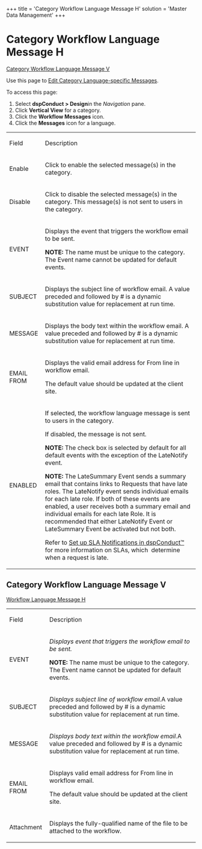 +++
title = 'Category Workflow Language Message H'
solution = 'Master Data Management'
+++

# Category Workflow Language Message H

[Category Workflow Language Message
V](#Category_Workflow_Language_Message_V)

<div class="use">

Use this page to [Edit Category Language-specific
Messages](../Config/Edit_Category_Language_specific_Messages).

</div>

To access this page:

1.  Select <span style="font-weight: bold;">dspConduct \>
    </span>**Design**<span>in</span> the *Navigation* pane.
2.  Click **Vertical View** for a category.
3.  Click the **Workflow Messages** icon.
4.  Click the <span style="font-weight: bold;">Messages</span> icon for
    a language.

<table>
<tbody>
<tr class="odd">
<td><p>Field</p></td>
<td><p>Description</p></td>
</tr>
<tr class="even">
<td><p>Enable</p></td>
<td><p>Click to enable the selected message(s) in the category.</p></td>
</tr>
<tr class="odd">
<td><p>Disable</p></td>
<td><p>Click to disable the selected message(s) in the category. This message(s) is not sent to users in the category.</p></td>
</tr>
<tr class="even">
<td><p>EVENT</p></td>
<td><p>Displays the event that triggers the workflow email to be sent.</p>
<p><strong>NOTE:</strong> The name must be unique to the category. The Event name cannot be updated for default events.</p></td>
</tr>
<tr class="odd">
<td><p>SUBJECT</p></td>
<td><p>Displays the subject line of workflow email. A value preceded and followed by # is a dynamic substitution value for replacement at run time.</p></td>
</tr>
<tr class="even">
<td><p>MESSAGE</p></td>
<td><p>Displays the body text within the workflow email. A value preceded and followed by # is a dynamic substitution value for replacement at run time.</p></td>
</tr>
<tr class="odd">
<td><p>EMAIL FROM</p></td>
<td><p>Displays the valid email address for From line in workflow email.</p>
<p>The default value should be updated at the client site.</p></td>
</tr>
<tr class="even">
<td><p>ENABLED</p></td>
<td><p>If selected, the workflow language message is sent to users in the category.</p>
<p>If disabled, the message is not sent.</p>
<p><strong>NOTE:</strong> The check box is selected by default for all default events with the exception of the LateNotify event.</p>
<p><strong>NOTE:</strong> The LateSummary Event sends a summary email that contains links to Requests that have late roles. The LateNotify event sends individual emails for each late role. If both of these events are enabled, a user receives both a summary email and individual emails for each late Role. It is recommended that either LateNotify Event or LateSummary Event be activated but not both.</p>
<p>Refer to <a href="../Config/Set_Up_SLA_Notifications">Set up SLA Notifications in dspConduct™</a> for more information on SLAs, which  determine when a request is late.</p></td>
</tr>
</tbody>
</table>

## <span id="Category_Workflow_Language_Message_V"></span>Category Workflow Language Message V

[Workflow Language Message H](Category_Workflow_Language_Message_H)

<table>
<tbody>
<tr class="odd">
<td><p>Field</p></td>
<td><p>Description</p></td>
</tr>
<tr class="even">
<td><p>EVENT</p></td>
<td><p><em>Displays event that triggers the workflow email to be sent.</em></p>
<p><strong>NOTE:</strong> The name must be unique to the category. The Event name cannot be updated for default events.</p></td>
</tr>
<tr class="odd">
<td><p>SUBJECT</p></td>
<td><p><em>Displays subject line of workflow email.</em>A value preceded and followed by # is a dynamic substitution value for replacement at run time.</p></td>
</tr>
<tr class="even">
<td><p>MESSAGE</p></td>
<td><p><em>Displays body text within the workflow email.</em>A value preceded and followed by # is a dynamic substitution value for replacement at run time.</p></td>
</tr>
<tr class="odd">
<td><p>EMAIL FROM</p></td>
<td><p>Displays valid email address for From line in workflow email.</p>
<p>The default value should be updated at the client site.</p></td>
</tr>
<tr class="even">
<td><p>Attachment</p></td>
<td><p>Displays the fully-qualified name of the file to be attached to the workflow.</p></td>
</tr>
</tbody>
</table>
